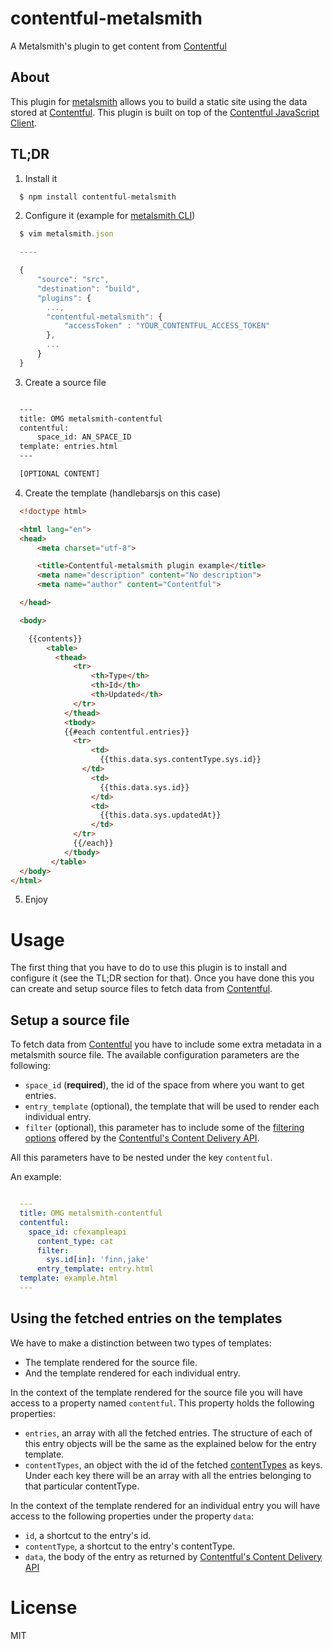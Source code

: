 # contentful-metalsmith

A Metalsmith's plugin to get content from [Contentful](http://www.contentful.com)

## About

This plugin for [metalsmith](http://www.metalsmith.io) allows you to build a static site using the data stored at [Contentful](http://www.contentful.com). This
plugin is built on top of the [Contentful JavaScript Client](https://github.com/contentful/contentful.js).

## TL;DR

1. Install it

  ```javascript
    $ npm install contentful-metalsmith
  ```
2. Configure it (example for [metalsmith CLI](https://github.com/segmentio/metalsmith#cli))

  ```javascript
    $ vim metalsmith.json

    ----

    {
        "source": "src",
        "destination": "build",
        "plugins": {
          ...,
          "contentful-metalsmith": {
              "accessToken" : "YOUR_CONTENTFUL_ACCESS_TOKEN"
          },
          ...
        }
    }
  ```

3. Create a source file

  ```html

    ---
    title: OMG metalsmith-contentful
    contentful:
        space_id: AN_SPACE_ID
    template: entries.html
    ---

    [OPTIONAL CONTENT]
  ```

4. Create the template (handlebarsjs on this case)

  ```html
    <!doctype html>

    <html lang="en">
    <head>
        <meta charset="utf-8">

        <title>Contentful-metalsmith plugin example</title>
        <meta name="description" content="No description">
        <meta name="author" content="Contentful">

    </head>

    <body>

      {{contents}}
          <table>
            <thead>
                <tr>
                    <th>Type</th>
                    <th>Id</th>
                    <th>Updated</th>
                </tr>
              </thead>
              <tbody>
              {{#each contentful.entries}}
                <tr>
                    <td>
                      {{this.data.sys.contentType.sys.id}}
                  </td>
                    <td>
                      {{this.data.sys.id}}
                    </td>
                    <td>
                      {{this.data.sys.updatedAt}}
                    </td>
                </tr>
                {{/each}}
              </tbody>
           </table>
    </body>
  </html>
  ```

5. Enjoy

# Usage

The first thing that you have to do to use this plugin is to install and configure it (see the TL;DR section for that). Once you have done this you can create and setup source files to fetch data from [Contentful](http://www.contentful.com).

## Setup a source file

To fetch data from [Contentful](http://www.contentful.com) you have to include some extra metadata in a metalsmith source file. The available configuration parameters are the following:

* `space_id` (**required**), the id of the space from where you want to get entries.
* `entry_template` (optional), the template that will be used to render each individual entry.
* `filter` (optional), this parameter has to include some of the [filtering options](https://www.contentful.com/developers/documentation/content-delivery-api/http/#search) offered by the [Contentful's Content Delivery API](https://www.contentful.com/developers/documentation/content-delivery-api/).

All this parameters have to be nested under the key `contentful`.


An example:

```yaml

  ---
  title: OMG metalsmith-contentful
  contentful:
    space_id: cfexampleapi
      content_type: cat
      filter:
        sys.id[in]: 'finn,jake'
      entry_template: entry.html
  template: example.html
  ---
```

## Using the fetched entries on the templates

We have to make a distinction between two types of templates:

* The template rendered for the source file.
* And the template rendered for each individual entry.

In the context of the template rendered for the source file you will have access to a property named `contentful`. This property holds the following properties:

* `entries`, an array with all the fetched entries. The structure of each of this entry objects will be the same as the explained below for the entry template.
* `contentTypes`, an object with the id of the fetched [contentTypes](https://www.contentful.com/developers/documentation/content-delivery-api/http/#content-types) as keys. Under each key there will be an array with all the entries belonging to that particular contentType.

In the context of the template rendered for an individual entry you will have access to the following properties under the property `data`:

* `id`, a shortcut to the entry's id.
* `contentType`, a shortcut to the entry's contentType.
* `data`, the body of the entry as returned by [Contentful's Content Delivery API](https://www.contentful.com/developers/documentation/content-delivery-api/)


# License
MIT


